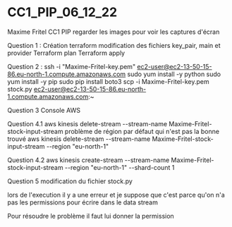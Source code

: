 # CC1_PIP_06_12_22
Maxime Fritel
CC1 PIP
regarder les images pour voir les captures d'écran

Question 1 :
Création terraform modification des fichiers key_pair, main et provider
Terraform plan
Terraform apply


Question 2 :
ssh -i "Maxime-Fritel-key.pem" ec2-user@ec2-13-50-15-86.eu-north-1.compute.amazonaws.com
sudo yum install -y python
sudo yum install -y pip
sudo pip install boto3
scp -i Maxime-Fritel-key.pem stock.py ec2-user@ec2-13-50-15-86.eu-north-1.compute.amazonaws.com:~


Question 3
Console AWS


Question 4.1
aws kinesis delete-stream --stream-name Maxime-Fritel-stock-input-stream
problème de région par défaut qui n'est pas la bonne
trouvé
aws kinesis delete-stream --stream-name Maxime-Fritel-stock-input-stream --region "eu-north-1"


Question 4.2
aws kinesis create-stream --stream-name Maxime-Fritel-stock-input-stream --region "eu-north-1" --shard-count 1

Question 5
modification du fichier stock.py 

lors de l'execution il y a une erreur et je suppose que c'est parce qu'on n'a pas les permissions pour écrire dans le data stream

Pour résoudre le problème il faut lui donner la permission


